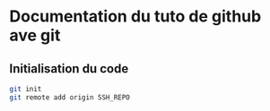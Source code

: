 # Documentation du tuto de github ave git

## Initialisation du code

```bash
git init
git remote add origin SSH_REPO
```